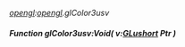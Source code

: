 _[opengl](../../modules/opengl/opengl-module.md):[opengl](../../modules/opengl/opengl-module.md).glColor3usv_
##### Function glColor3usv:Void( v:[GLushort](../../modules/opengl/opengl-glushort.md) Ptr )
